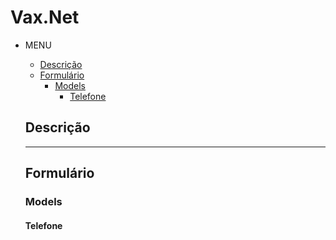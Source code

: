 # Vax.Net
- MENU
  - [Descrição](#descrição)
  - [Formulário](#formulário)
    - [Models](#models)
      - [Telefone](#telefone)

  ## Descrição


  ---

  ## Formulário
  
  ### Models
  
  #### Telefone
